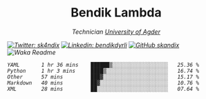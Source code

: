 <h1 align="center"> Bendik Lambda </h1>
<p align="center"><em>Technician <a href="http://www.uia.no">University of Agder</a></p>



[![Twitter: sk4ndix](https://img.shields.io/twitter/follow/sk4ndix?style=social)](https://twitter.com/sk4ndix)
[![Linkedin: bendikdyrli](https://img.shields.io/badge/-bendikdyrli-blue?style=flat-square&logo=Linkedin&logoColor=white&link=https://www.linkedin.com/in/bendikdyrli/)](https://www.linkedin.com/in/bendikdyrli/)
[![GitHub skandix](https://img.shields.io/github/followers/skandix?label=follow&style=social)](https://github.com/skandix)
![Waka Readme](https://github.com/skandix/skandix/workflows/Waka%20Readme/badge.svg)


<!--START_SECTION:waka-->
```text
YAML       1 hr 36 mins    ██████▒░░░░░░░░░░░░░░░░░░   25.36 % 
Python     1 hr 3 mins     ████▒░░░░░░░░░░░░░░░░░░░░   16.74 % 
Other      57 mins         ███▓░░░░░░░░░░░░░░░░░░░░░   15.17 % 
Markdown   40 mins         ██▓░░░░░░░░░░░░░░░░░░░░░░   10.76 % 
XML        28 mins         ██░░░░░░░░░░░░░░░░░░░░░░░   07.64 % 
```
<!--END_SECTION:waka-->
